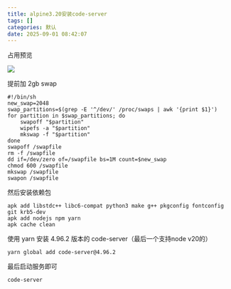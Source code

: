 ```yaml
---
title: alpine3.20安装code-server
tags: []
categories: 默认
date: 2025-09-01 08:42:07
---
```


占用预览

![](https://s.rmimg.com/original/2X/4/4063e63e5b7827a658f76040363a69de91c554a8.png)

提前加 2gb swap

```shell
#!/bin/sh
new_swap=2048
swap_partitions=$(grep -E '^/dev/' /proc/swaps | awk '{print $1}')
for partition in $swap_partitions; do
    swapoff "$partition"
    wipefs -a "$partition"
    mkswap -f "$partition"
done
swapoff /swapfile
rm -f /swapfile
dd if=/dev/zero of=/swapfile bs=1M count=$new_swap
chmod 600 /swapfile
mkswap /swapfile
swapon /swapfile
```

然后安装依赖包

```shell
apk add libstdc++ libc6-compat python3 make g++ pkgconfig fontconfig git krb5-dev
apk add nodejs npm yarn
apk cache clean
```

使用 yarn 安装 4.96.2 版本的 code-server（最后一个支持node v20的）

```shell
yarn global add code-server@4.96.2
```

最后启动服务即可

```shell
code-server
```
